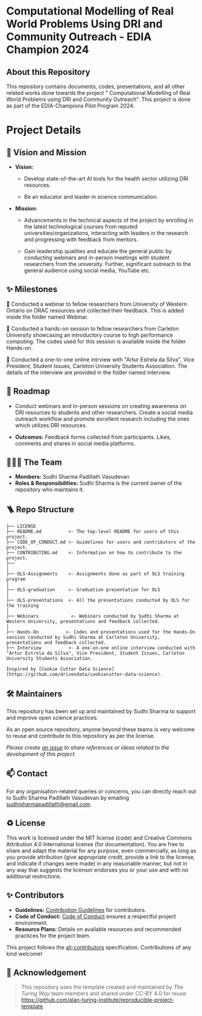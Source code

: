 #  Computational Modelling of Real World Problems Using DRI and Community Outreach - EDIA Champion 2024

## About this Repository

This repository contains documents, codes, presentations, and all other related works done towards the project " Computational Modelling of Real World Problems using DRI and Community Outreach". This project is done as part of the EDIA-Champions Pilot Program 2024. 


# Project Details

## 🎯 Vision and Mission

- **Vision:** 
   - Develop state-of-the-art AI tools for the health sector utilizing DRI resources.
      
   - Be an educator and leader in science communication.

- **Mission:** 
  -   Advancements in the technical aspects of the project by enrolling in the latest technological
      courses from reputed universities/organizations, interacting with leaders in the research and
      progressing with feedback from mentors.

  -   Gain leadership qualities and educate the general public by conducting webinars and
      in-person meetings with student researchers from the university. Further, significant
       outreach to the general audience using social media, YouTube etc.


## ✨ Milestones

🥇 Conducted a webinar to fellow researchers from University of Western Ontario on DRAC resources and collected their feedback. This is added inside the folder named Webinar.


🥇 Conducted a hands-on session to fellow researchers from Carleton University showcasing an introductory course to high performance computing. The codes used for this session is available inside the folder Hands-on.

🥇 Conducted a one-to-one online intrview with "Artur Estrela da Silva", Vice President, Student Issues, Carleton University Students Association. The details of the interview are provided in the folder named interview.


👣 Roadmap
---

- Conduct webinars and in-person sessions on creating awareness on DRI resources to students and other researchers.
   Create a social media outreach workflow and promote excellent research including the ones which utilizes DRI resources.

- **Outcomes:**
   Feedback forms collected from participants.
   Likes, comments and shares in social media platforms.

## 🧑‍🤝‍🧑 The Team

- **Members:**
    Sudhi Sharma Padillath Vasudevan
- **Roles & Responsibilities:**
    Sudhi Sharma is the current owner of the repository who maintains it. 

## 🪜 Repo Structure

```
├── LICENSE
├── README.md          <- The top-level README for users of this project.
├── CODE_OF_CONDUCT.md <- Guidelines for users and contributors of the project.
├── CONTRIBUTING.md    <- Information on how to contribute to the project.
├──          
│
├── OLS-Assignments    <- Assignments done as part of OLS training program
│
├── OLS-graduation     <- Graduation presentation for OLS
│
├── OLS-presentations  <- All the presentations conducted by OLS for the training
│
├── Webinars            <- Webinars conducted by Sudhi Sharma at Western University, presentations and feedback collected.
│
├── Hands-On          <- Codes and presentations used for the Hands-On session conducted by Sudhi Sharma at Carleton University, presentations and feedback collected.
├── Interview          <- A one-on-one online interview conducted with "Artur Estrela da Silva", Vice President, Student Issues, Carleton University Students Association. 

Inspired by [Cookie Cutter Data Science](https://github.com/drivendata/cookiecutter-data-science).
```

## 🛠️ Maintainers 

This repository has been set up and maintained by Sudhi Sharma to support and improve open science practices. 

As an open source repository, anyone beyond these teams is very welcome to reuse and contribute to this repository as per the license.

*Please create [an issue](../../issues) to share references or ideas related to the development of this project.*

📫 Contact
---

For any organisation-related queries or concerns, you can directly reach out to Sudhi Sharma Padillath Vasudevan by emailing [sudhisharmapadillath@gmail.com](mailto:sudhisharmapadillath@gmail.com).

♻️ License
---

This work is licensed under the MIT license (code) and Creative Commons Attribution 4.0 International license (for documentation).
You are free to share and adapt the material for any purpose, even commercially,
as long as you provide attribution (give appropriate credit, provide a link to the license,
and indicate if changes were made) in any reasonable manner, but not in any way that suggests the
licensor endorses you or your use and with no additional restrictions.


## ✨ Contributors 

- **Guidelines:** [Contribution Guidelines](link-to-guidelines) for contributors.
- **Code of Conduct:** [Code of Conduct](link-to-coc) ensures a respectful project environment.
- **Resource Plans:** Details on available resources and recommended practices for the project team.
<!-- ALL-CONTRIBUTORS-LIST:END -->

This project follows the [all-contributors](https://github.com/all-contributors/all-contributors) specification. Contributions of any kind welcome!


🤝 Acknowledgement
---
> This repository uses the template created and maintained by *The Turing Way* team members and shared under CC-BY 4.0 for reuse: https://github.com/alan-turing-institute/reproducible-project-template.
